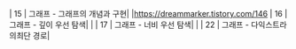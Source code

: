 | 15 | 그래프 - 그래프의 개념과 구현| |https://dreammarker.tistory.com/146
| 16 | 그래프 - 깊이 우선 탐색| |
| 17 | 그래프 - 너비 우선 탐색| |
| 22 | 그래프 - 다익스트라의최단 경로| 